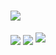 # [![](https://img.shields.io/badge/IDE-Visual%20Studio%20Code-blue?style=flat-square&logo=Visual-Studio-Code)](https://code.visualstudio.com/)
<a>
  <img align="center" src="https://github-readme-stats.vercel.app/api?username=Giftia&show_icons=true&include_all_commits=true" />
</a>
<a>
  <img align="center" src="https://github-readme-stats.vercel.app/api/top-langs/?username=Giftia&layout=compact" />
</a>
<img src="https://wakatime.com/share/@f99347b4-b512-4148-ad75-ec1d4a1c3712/3f9b9245-02bc-4ba5-af2d-c4538cfb8f09.png" />
